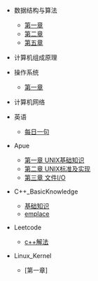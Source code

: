 <!-- docs/_sidebar.md -->
- 数据结构与算法
  - [第一章](DataStructuresAndAlgorithms/Chapter_One.md)
  - [第二章](DataStructuresAndAlgorithms/Chapter_Two.md)
  - [第五章](DataStructuresAndAlgorithms/Chapter_Five.md)

- 计算机组成原理

- 操作系统
  - [第一章](OperatingSystem/Chapter_One.md)


- 计算机网络 
  
- 英语
  - [每日一句](English/OneSentencePerDay.md)

- Apue
  - [第一章 UNIX基础知识](APUE/Chapter_One.md)
  - [第二章 UNIX标准及实现](APUE/Chapter_Two.md)
  - [第三章 文件I/O](APUE/Chapter_Three.md) 

- C++_BasicKnowledge
  - [基础知识](C++_BasicKnowledge/Chapter_One.md)
  - [emplace](C++_BasicKnowledge/emplace.md)
  
- Leetcode
  - [c++解法](/Leetcode/Leetcode_CPP.md)

- Linux_Kernel
  - [第一章]